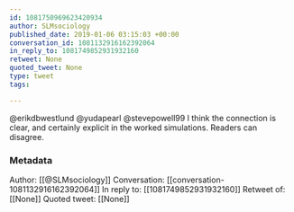 ```yaml
---
id: 1081750969623420934
author: SLMsociology
published_date: 2019-01-06 03:15:03 +00:00
conversation_id: 1081132916162392064
in_reply_to: 1081749852931932160
retweet: None
quoted_tweet: None
type: tweet
tags:

---
```


@erikdbwestlund @yudapearl @stevepowell99 I think the connection is clear, and certainly explicit in the worked simulations.  Readers can disagree.

### Metadata

Author: [[@SLMsociology]]
Conversation: [[conversation-1081132916162392064]]
In reply to: [[1081749852931932160]]
Retweet of: [[None]]
Quoted tweet: [[None]]
